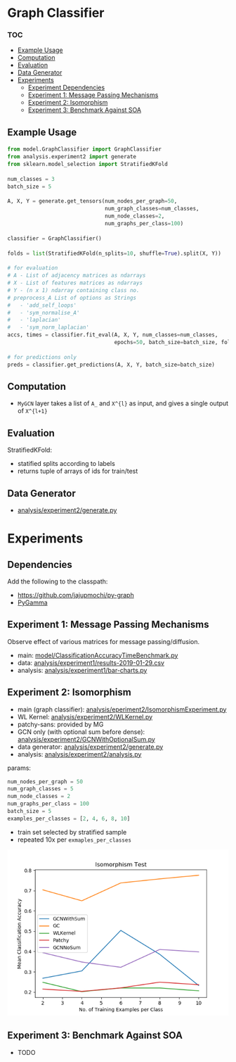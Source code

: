 # Graph Classifier

### TOC

<!-- vim-markdown-toc GFM -->

* [Example Usage](#example-usage)
* [Computation](#computation)
* [Evaluation](#evaluation)
* [Data Generator](#data-generator)
* [Experiments](#experiments)
	* [Experiment Dependencies](#experiment-dependencies)
	* [Experiment 1: Message Passing Mechanisms](#experiment-1-message-passing-mechanisms)
	* [Experiment 2: Isomorphism](#experiment-2-isomorphism)
	* [Experiment 3: Benchmark Against SOA](#experiment-3-benchmark-against-soa)

<!-- vim-markdown-toc -->

## Example Usage

```python
from model.GraphClassifier import GraphClassifier
from analysis.experiment2 import generate
from sklearn.model_selection import StratifiedKFold

num_classes = 3
batch_size = 5

A, X, Y = generate.get_tensors(num_nodes_per_graph=50,
                               num_graph_classes=num_classes,
                               num_node_classes=2,
                               num_graphs_per_class=100)

classifier = GraphClassifier()

folds = list(StratifiedKFold(n_splits=10, shuffle=True).split(X, Y))

# for evaluation
# A - List of adjacency matrices as ndarrays
# X - List of features matrices as ndarrays
# Y - (n x 1) ndarray containing class no.
# preprocess_A List of options as Strings
#   - 'add_self_loops'
#   - 'sym_normalise_A'
#   - 'laplacian'
#   - 'sym_norm_laplacian'
accs, times = classifier.fit_eval(A, X, Y, num_classes=num_classes,
                                  epochs=50, batch_size=batch_size, folds=folds, verbose=0)

# for predictions only
preds = classifier.get_predictions(A, X, Y, batch_size=batch_size)
```

## Computation

- `MyGCN` layer takes a list of `A_` and `X^{l}` as input, and gives a single output of `X^{l+1}` 

## Evaluation

StratifiedKFold:
- statified splits according to labels
- returns tuple of arrays of ids for train/test

## Data Generator

- [analysis/experiment2/generate.py](analysis/experiment2/generate.py)

# Experiments

## Dependencies

Add the following to the classpath:
- https://github.com/jajupmochi/py-graph
- [PyGamma](https://github.com/BraintreeLtd/PyGamma)

## Experiment 1: Message Passing Mechanisms

Observe effect of various matrices for message passing/diffusion.

- main: [model/ClassificationAccuracyTimeBenchmark.py](model/ClassificationAccuracyTimeBenchmark.py)
- data: [analysis/experiment1/results-2019-01-29.csv](analysis/experiment1/results-2019-01-29.csv)
- analysis: [analysis/experiment1/bar-charts.py](analysis/experiment1/bar-charts.py)

## Experiment 2: Isomorphism

- main (graph classifier): [analysis/eperiment2/IsomorphismExperiment.py](analysis/experiment2/IsomorphismExperiment.py)
- WL Kernel: [analysis/experiment2/WLKernel.py](analysis/experiment2/WLKernel.py)
- patchy-sans: provided by MG
- GCN only (with optional sum before dense): [analysis/experiment2/GCNWithOptionalSum.py](analysis/experiment2/GCNWithOptionalSum.py)
- data generator: [analysis/experiment2/generate.py](analysis/experiment2/generate.py)
- analysis: [analysis/experiment2/analysis.py](analysis/experiment2/analysis.py)

params:

```python
num_nodes_per_graph = 50
num_graph_classes = 5
num_node_classes = 2
num_graphs_per_class = 100
batch_size = 5
examples_per_classes = [2, 4, 6, 8, 10]
```

- train set selected by stratified sample
- repeated 10x per `exmaples_per_classes`

![](analysis/experiment2/isomorphism-test.png)


## Experiment 3: Benchmark Against SOA

- TODO
